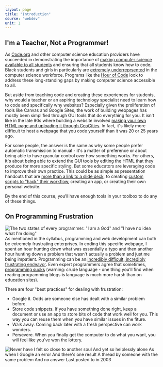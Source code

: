 ```yaml
---
layout: page
title: "Introduction"
course: "webdev"
unit: 1
---
```

## I'm a Teacher, Not a Programmer!
As [Code.org](https://code.org) and other computer science education providers have succeeded in demonstrating the importance of [making computer science available to all students](https://services.google.com/fh/files/misc/computer-science-education-in-us-k12schools-2020-report.pdf) and ensuring that all students know how to code. Black students and girls in particularly are [extremely underreprsented](https://kstatic.googleusercontent.com/files/25badfc6b6d1b33f3b87372ff7545d79261520d821e6ee9a82c4ab2de42a01216be2156bc5a60ae3337ffe7176d90b8b2b3000891ac6e516a650ecebf0e3f866) in the computer science workforce. Programs like the [Hour of Code](https://hourofcode.com/us) look to address these long-standing gaps by making computer science accessible to all. 

But aside from teaching code and creating these experiences for students, why would a teacher or an aspiring technology specialist need to learn how to code and specifically why websites? Especially given the proliferation of tools like Canvas and Google Sites, the work of building webpages has mostly been simplified through GUI tools that do everything for you. It isn't like in the late 90s where building a website involved [making your own HTML page and uploading it through GeoCities](https://www.bloomberg.com/news/articles/2019-01-22/remembering-geocities-the-suburbia-of-the-early-web). In fact, it's likely more difficult to host a webpage that you code yourself than it was 20 or 25 years ago. 

For some people, the answer is the same as why some people prefer automatic transmission to manual - it's a matter of preference or about being able to have granular control over how something works. For others, it's about being able to extend the GUI tools by editing the HTML that they produce for more specific styling. But some educators are leveraging code to improve their own practice. This could be as simple as presentation handouts that are [more than a link to a slide deck](https://mjsamberg.github.io/resourceguides/accessibility/), to creating [custom scripts to "hack" their workflow](https://blog.ohheybrian.com/2020/10/sending-charts-from-google-forms/), creating an app, or creating their own personal website. 

By the end of this course, you'll have enough tools in your toolbox to do any of these things.

## On Programming Frustration
![The two states of every programmer: "I am a God" and "I have no idea what I'm doing"](https://qph.fs.quoracdn.net/main-qimg-6b83ad0a472c63f5da778da420dcf04b)
As mentioned in the syllabus, programming and web development can both be extremely frustrating enterprises. In coding this specific webpage, I spent an hour hunting down what was essentially a typo and then another hour hunting down a problem that wasn't actually a problem and just me being impatient. Programming can be an [incredibly difficult, incredibly frustrating endeavor](https://josephg.com/blog/what-i-tell-all-new-programmers/). Even expert programmers agree that sometimes, [programming sucks](https://www.stilldrinking.org/programming-sucks) (warning: crude language - one thing you'll find when reading programming blogs is language is much more harsh than on education sites).

There are four "best practices" for dealing with frustration:
* Google it. Odds are someone else has dealt with a similar problem before.
* Store code snippets. If you have something done right, keep a document or use an app to store bits of code that work well for you. This way you can reuse them when you have similar issues in the fiture. 
* Walk away. Coming back later with a fresh perspective can work wonders.
* Persevere. When you finally get the computer to do what you want, you will feel like you've won the lottery.

![Never have I felt so close to another soul
And yet so helplessly alone
As when I Google an error
And there's one result
A thread by someone with the same problem
And no answer
Last posted to in 2003](https://imgs.xkcd.com/comics/wisdom_of_the_ancients.png)